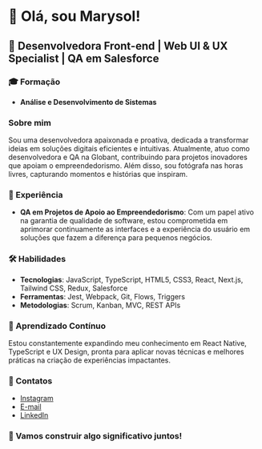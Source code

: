 # 👋 Olá, sou Marysol!

## 🚀 Desenvolvedora Front-end | Web UI & UX Specialist | QA em Salesforce

### 🎓 Formação
- **Análise e Desenvolvimento de Sistemas**

### Sobre mim
Sou uma desenvolvedora apaixonada e proativa, dedicada a transformar ideias em soluções digitais eficientes e intuitivas. Atualmente, atuo como desenvolvedora e QA na Globant, contribuindo para projetos inovadores que apoiam o empreendedorismo. Além disso, sou fotógrafa nas horas livres, capturando momentos e histórias que inspiram.

### 💼 Experiência
- **QA em Projetos de Apoio ao Empreendedorismo**: Com um papel ativo na garantia de qualidade de software, estou comprometida em aprimorar continuamente as interfaces e a experiência do usuário em soluções que fazem a diferença para pequenos negócios.

### 🛠️ Habilidades
- **Tecnologias**: JavaScript, TypeScript, HTML5, CSS3, React, Next.js, Tailwind CSS, Redux, Salesforce
- **Ferramentas**: Jest, Webpack, Git, Flows, Triggers
- **Metodologias**: Scrum, Kanban, MVC, REST APIs

### 🌱 Aprendizado Contínuo
Estou constantemente expandindo meu conhecimento em React Native, TypeScript e UX Design, pronta para aplicar novas técnicas e melhores práticas na criação de experiências impactantes.

### 🌈 Contatos
- [Instagram](https://www.instagram.com/marysol.helena/)
- [E-mail](mailto:marysolgomesm@gmail.com)
- [LinkedIn](https://www.linkedin.com/in/maysol-helena-mattosinho-867ba1bb/)

### 🚀 Vamos construir algo significativo juntos!

